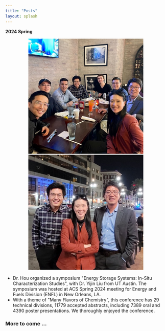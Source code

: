 ```yaml
---
title: "Posts"
layout: splash
---
```

**2024 Spring**
<p align="center">
  <img alt="NOLA_1" src="/assets/images/202404_ACS_spring_1.jpg" width=360px>
  <img alt="NOLA_2" src="/assets/images/202404_ACS_spring_2.jpg" width=360px>
</p>

- Dr. Hou organized a symposium "Energy Storage Systems: In-Situ Characterization Studies", with Dr. Yijin Liu from UT Austin. The symposium was hosted at ACS Spring 2024 meeting for Energy and Fuels Division (ENFL) in New Orleans, LA.
- With a theme of "Many Flavors of Chemistry", this conference has 29 technical divisions, 11779 accepted abstracts, including 7389 oral and 4390 poster presentations. We thoroughly enjoyed the conference.

### More to come ...
